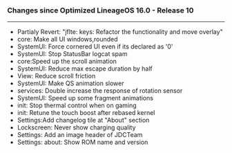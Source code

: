 ### Changes since Optimized LineageOS 16.0 - Release 10

---------------------------------------------------
* Partialy Revert: "jflte: keys: Refactor the functionality and move overlay" 
* core: Make all UI windows,rounded 
* SystemUI: Force cornered UI even if its declared as '0' 
* SystemUI: Stop StatusBar logcat spam 
* core:Speed up the scroll animation 
* SystemUI: Reduce max escape duration by half 
* View: Reduce scroll friction 
* SystemUI: Make QS animation slower 
* services: Double increase the response of rotation sensor 
* SystemUI: Speed up some fragment animations
* init: Stop thermal control when on gaming 
* init: Retune the touch boost after rebased kernel 
* Settings:Add changelog tile at "About" section
* Lockscreen: Never show charging quality
* Settings: Add an image header of JDCTeam 
* Settings: about: Show ROM name and version
